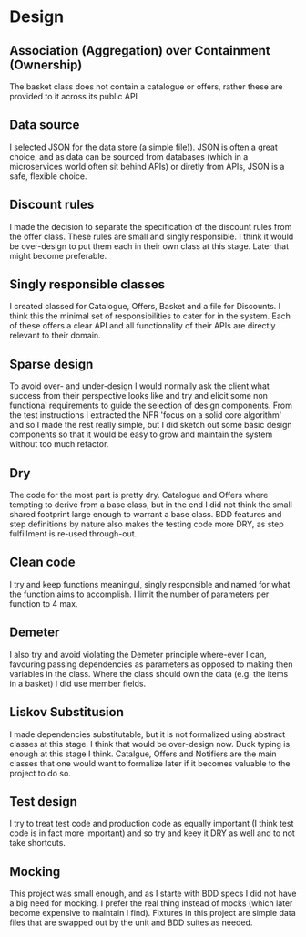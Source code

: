 # Design

## Association (Aggregation) over Containment (Ownership)

The basket class does not contain a catalogue or offers, rather these are provided to it across its public API

## Data source

I selected JSON for the data store (a simple file)). JSON is often a great choice, and as data can be sourced from databases (which in a microservices world often sit behind APIs) or diretly from APIs, JSON is a safe, flexible choice.

## Discount rules

I made the decision to separate the specification of the discount rules from the offer class. These rules are small and singly responsible. I think it would be over-design to put them each in their own class at this stage. Later that might become preferable.

## Singly responsible classes

I created classed for Catalogue, Offers, Basket and a file for Discounts. I think this the minimal set of responsibilities to cater for in the system. Each of these offers a clear API and all functionality of their APIs are directly relevant to their domain.

## Sparse design

To avoid over- and under-design I would normally ask the client what success from their perspective looks like and try and elicit some non functional requirements to guide the selection of design components. From the test instructions I extracted the NFR 'focus on a solid core algorithm' and so I made the rest really simple, but I did sketch out some basic design components so that it would be easy to grow and maintain the system without too much refactor.

## Dry

The code for the most part is pretty dry. Catalogue and Offers where tempting to derive from a base class, but in the end I did not think the small shared footprint large enough to warrant a base class. BDD features and step definitions by nature also makes the testing code more DRY, as step fulfillment is re-used through-out.

## Clean code

I try and keep functions meaningul, singly responsible and named for what the function aims to accomplish. I limit the number of parameters per function to 4 max.

## Demeter

I also try and avoid violating the Demeter principle where-ever I can, favouring passing dependencies as parameters as opposed to making then variables in the class. Where the class should own the data (e.g. the items in a basket) I did use member fields.

## Liskov Substitusion

I made dependencies substitutable, but it is not formalized using abstract classes at this stage. I think that would be over-design now. Duck typing is enough at this stage I think. Catalgue, Offers and Notifiers are the main classes that one would want to formalize later if it becomes valuable to the project to do so.

## Test design

I try to treat test code and production code as equally important (I think test code is in fact more important) and so try and keey it DRY as well and to not take shortcuts.

## Mocking

This project was small enough, and as I starte with BDD specs I did not have a big need for mocking. I prefer the real thing instead of mocks (which later become expensive to maintain I find). Fixtures in this project are simple data files that are swapped out by the unit and BDD suites as needed.
